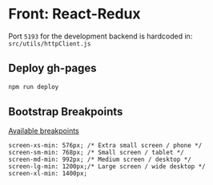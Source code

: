Front: React-Redux
==================

Port `5193` for the development backend is hardcoded in:  
`src/utils/httpClient.js`

## Deploy gh-pages

```sh
npm run deploy
```


## Bootstrap Breakpoints

[Available breakpoints](https://getbootstrap.com/docs/5.0/layout/breakpoints/#available-breakpoints)

```
screen-xs-min: 576px; /* Extra small screen / phone */
screen-sm-min: 768px; /* Small screen / tablet */
screen-md-min: 992px; /* Medium screen / desktop */
screen-lg-min: 1200px;/* Large screen / wide desktop */
screen-xl-min: 1400px;
```
